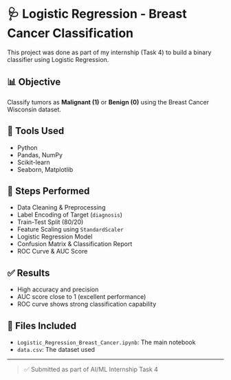 # 🩺 Logistic Regression - Breast Cancer Classification

This project was done as part of my internship (Task 4) to build a binary classifier using Logistic Regression.

## 📊 Objective
Classify tumors as **Malignant (1)** or **Benign (0)** using the Breast Cancer Wisconsin dataset.

## 🔧 Tools Used
- Python
- Pandas, NumPy
- Scikit-learn
- Seaborn, Matplotlib

## 🧠 Steps Performed
- Data Cleaning & Preprocessing
- Label Encoding of Target (`diagnosis`)
- Train-Test Split (80/20)
- Feature Scaling using `StandardScaler`
- Logistic Regression Model
- Confusion Matrix & Classification Report
- ROC Curve & AUC Score

## ✅ Results
- High accuracy and precision
- AUC score close to 1 (excellent performance)
- ROC curve shows strong classification capability

## 📁 Files Included
- `Logistic_Regression_Breast_Cancer.ipynb`: The main notebook
- `data.csv`: The dataset used

---

> ✅ Submitted as part of AI/ML Internship Task 4
